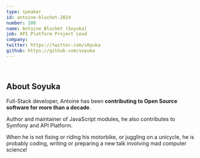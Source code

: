 ```yaml
---
type: speaker
id: antoine-bluchet-2024
number: 100
name: Antoine Bluchet (Soyuka)
job: API Platform Project Lead
company: 
twitter: https://twitter.com/s0yuka
github: https://github.com/soyuka
---
```

​
## About Soyuka

Full-Stack developer, Antoine has been **contributing to Open Source software for more than a decade**.

Author and maintainer of JavaScript modules, he also contributes to Symfony and API Platform.

When he is not fixing or riding his motorbike, or juggling on a unicycle, he is probably coding, writing or preparing a new talk involving mad computer science!
